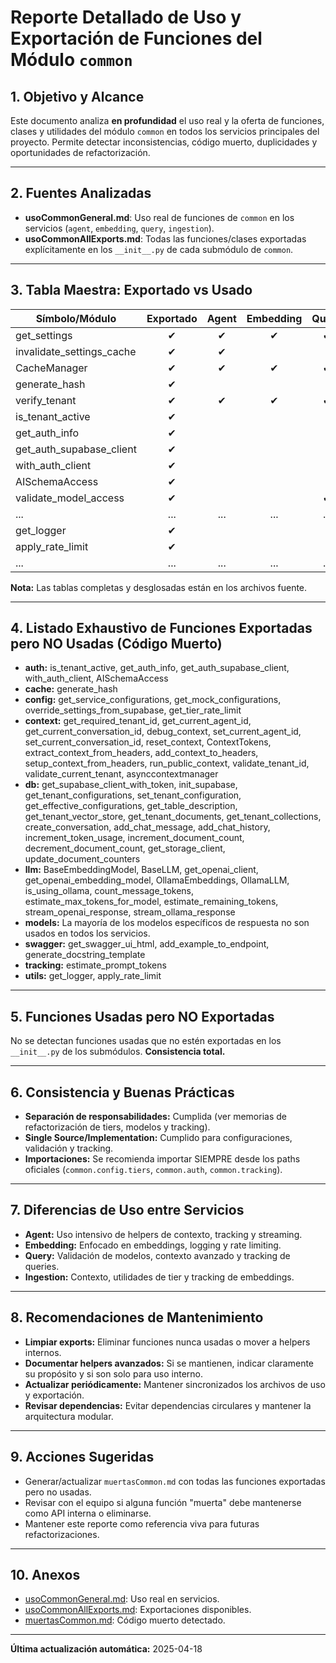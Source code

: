 # Reporte Detallado de Uso y Exportación de Funciones del Módulo `common`

## 1. Objetivo y Alcance
Este documento analiza **en profundidad** el uso real y la oferta de funciones, clases y utilidades del módulo `common` en todos los servicios principales del proyecto. Permite detectar inconsistencias, código muerto, duplicidades y oportunidades de refactorización.

---

## 2. Fuentes Analizadas
- **usoCommonGeneral.md**: Uso real de funciones de `common` en los servicios (`agent`, `embedding`, `query`, `ingestion`).
- **usoCommonAllExports.md**: Todas las funciones/clases exportadas explícitamente en los `__init__.py` de cada submódulo de `common`.

---

## 3. Tabla Maestra: Exportado vs Usado

| Símbolo/Módulo                      | Exportado | Agent | Embedding | Query | Ingestion | Observaciones |
|-------------------------------------|:---------:|:-----:|:---------:|:-----:|:---------:|--------------|
| get_settings                        |    ✔      |   ✔   |     ✔     |   ✔   |     ✔     | Uso transversal |
| invalidate_settings_cache           |    ✔      |   ✔   |           |       |           | Solo Agent |
| CacheManager                        |    ✔      |   ✔   |     ✔     |   ✔   |     ✔     | Uso transversal |
| generate_hash                       |    ✔      |       |           |       |           | **No usado** |
| verify_tenant                       |    ✔      |   ✔   |     ✔     |   ✔   |     ✔     | Uso transversal |
| is_tenant_active                    |    ✔      |       |           |       |           | **No usado** |
| get_auth_info                       |    ✔      |       |           |       |           | **No usado** |
| get_auth_supabase_client            |    ✔      |       |           |       |           | **No usado** |
| with_auth_client                    |    ✔      |       |           |       |           | **No usado** |
| AISchemaAccess                      |    ✔      |       |           |       |           | **No usado** |
| validate_model_access               |    ✔      |       |           |   ✔   |           | Uso en Query |
| ...                                 | ...      | ...   | ...       | ...   | ...       | ... |
| get_logger                          |    ✔      |       |           |       |           | **No usado** |
| apply_rate_limit                    |    ✔      |       |           |       |           | **No usado** |
| ...                                 | ...      | ...   | ...       | ...   | ...       | ... |

**Nota:** Las tablas completas y desglosadas están en los archivos fuente.

---

## 4. Listado Exhaustivo de Funciones Exportadas pero NO Usadas (Código Muerto)

- **auth:** is_tenant_active, get_auth_info, get_auth_supabase_client, with_auth_client, AISchemaAccess
- **cache:** generate_hash
- **config:** get_service_configurations, get_mock_configurations, override_settings_from_supabase, get_tier_rate_limit
- **context:** get_required_tenant_id, get_current_agent_id, get_current_conversation_id, debug_context, set_current_agent_id, set_current_conversation_id, reset_context, ContextTokens, extract_context_from_headers, add_context_to_headers, setup_context_from_headers, run_public_context, validate_tenant_id, validate_current_tenant, asynccontextmanager
- **db:** get_supabase_client_with_token, init_supabase, get_tenant_configurations, set_tenant_configuration, get_effective_configurations, get_table_description, get_tenant_vector_store, get_tenant_documents, get_tenant_collections, create_conversation, add_chat_message, add_chat_history, increment_token_usage, increment_document_count, decrement_document_count, get_storage_client, update_document_counters
- **llm:** BaseEmbeddingModel, BaseLLM, get_openai_client, get_openai_embedding_model, OllamaEmbeddings, OllamaLLM, is_using_ollama, count_message_tokens, estimate_max_tokens_for_model, estimate_remaining_tokens, stream_openai_response, stream_ollama_response
- **models:** La mayoría de los modelos específicos de respuesta no son usados en todos los servicios.
- **swagger:** get_swagger_ui_html, add_example_to_endpoint, generate_docstring_template
- **tracking:** estimate_prompt_tokens
- **utils:** get_logger, apply_rate_limit

---

## 5. Funciones Usadas pero NO Exportadas
No se detectan funciones usadas que no estén exportadas en los `__init__.py` de los submódulos. **Consistencia total.**

---

## 6. Consistencia y Buenas Prácticas
- **Separación de responsabilidades:** Cumplida (ver memorias de refactorización de tiers, modelos y tracking).
- **Single Source/Implementation:** Cumplido para configuraciones, validación y tracking.
- **Importaciones:** Se recomienda importar SIEMPRE desde los paths oficiales (`common.config.tiers`, `common.auth`, `common.tracking`).

---

## 7. Diferencias de Uso entre Servicios
- **Agent:** Uso intensivo de helpers de contexto, tracking y streaming.
- **Embedding:** Enfocado en embeddings, logging y rate limiting.
- **Query:** Validación de modelos, contexto avanzado y tracking de queries.
- **Ingestion:** Contexto, utilidades de tier y tracking de embeddings.

---

## 8. Recomendaciones de Mantenimiento
- **Limpiar exports:** Eliminar funciones nunca usadas o mover a helpers internos.
- **Documentar helpers avanzados:** Si se mantienen, indicar claramente su propósito y si son solo para uso interno.
- **Actualizar periódicamente:** Mantener sincronizados los archivos de uso y exportación.
- **Revisar dependencias:** Evitar dependencias circulares y mantener la arquitectura modular.

---

## 9. Acciones Sugeridas
- Generar/actualizar `muertasCommon.md` con todas las funciones exportadas pero no usadas.
- Revisar con el equipo si alguna función "muerta" debe mantenerse como API interna o eliminarse.
- Mantener este reporte como referencia viva para futuras refactorizaciones.

---

## 10. Anexos
- [usoCommonGeneral.md](usoCommonGeneral.md): Uso real en servicios.
- [usoCommonAllExports.md](usoCommonAllExports.md): Exportaciones disponibles.
- [muertasCommon.md](muertasCommon.md): Código muerto detectado.

---

**Última actualización automática:** 2025-04-18
